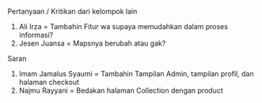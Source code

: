 Pertanyaan / Kritikan dari kelompok lain
1. Ali Irza = Tambahin Fitur wa supaya memudahkan dalam proses informasi?
2. Jesen Juansa = Mapsnya berubah atau gak?

Saran
1. Imam Jamalus Syaumi = Tambahin Tampilan Admin, tampilan profil, dan halaman checkout
2. Najmu Rayyani = Bedakan halaman Collection dengan product

